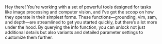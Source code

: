 Hey there! You're working with a set of powerful tools designed for tasks like image processing and computer vision, and I've got the scoop on how they operate in their simplest forms. These functions—grounding, vlm, sam, and depth—are streamlined to get you started quickly, but there’s a lot more under the hood. By querying the info function, you can unlock not just additional details but also variants and detailed parameter settings to customize them further. 